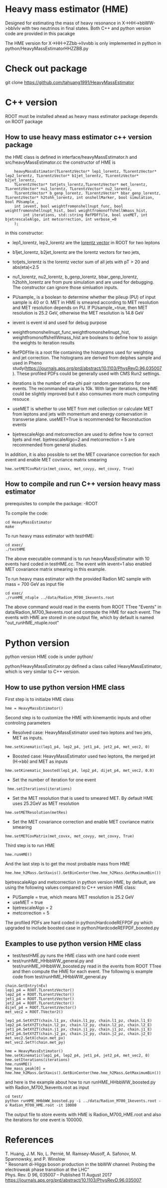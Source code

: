 # Heavy mass estimator (HME)
Designed for estimating the mass of heavy resonance in X->HH->bbWW->bblvlv with two neutrinos in final states.  Both C++ and python version code are provided in this pacakge 

The HME version for X->HH->ZZbb->llvvbb is only implemented in python in python/HeavyMassEstimatorHHZZBB.py 
# Check out package
git clone https://github.com/tahuang1991/HeavyMassEstimator

# C++ version
ROOT must be installed ahead as heavy mass estimator package depends on ROOT package 

## How to use heavy mass estimator c++ version package

the HME class is defined in interface/heavyMassEstimator.h and src/heavyMassEstimator.cc
the constructor of HME is 
```
    heavyMassEstimator(TLorentzVector* lep1_lorentz, TLorentzVector* lep2_lorentz, TLorentzVector* b1jet_lorentz, TLorentzVector* b2jet_lorentz, 
	TLorentzVector* totjets_lorentz,TLorentzVector* met_lorentz, TLorentzVector* nu1_lorentz, TLorentzVector* nu2_lorentz,
	TLorentzVector* b_genp_lorentz, TLorentzVector* bbar_genp_lorentz, TLorentzVector* h2tohh_lorentz, int onshellMarker, bool simulation,	       bool PUsample_,
	int ievent, bool weightfromonshellnupt_func, bool weightfromonshellnupt_hist, bool weightfromonoffshellWmass_hist,
        int iterations, std::string RefPDFfile, bool useMET, int bjetrescaleAlgo, int metcorrection, int verbose_=0
	);
```
in this constructor:  

  - lep1_lorentz, lep2_lorentz are the [lorentz vector](https://root.cern.ch/doc/v608/LorentzVectorPage.html) in ROOT for two leptons
     
  - b1jet_lorentz, b2jet_lorentz are the lorentz vectors for two jets,
  
  - totjets_lorentz is the lorentz vector sum of all jets with pT > 20 and abs(eta)<2.5
     
  - nu1_lorentz, nu2_lorentz, b_genp_lorentz, bbar_genp_lorentz, h2tohh_lorentz are from pure simulation and are used for debugging. The constructor can ignore those simluation inputs. 
  
  - PUsample_ is a boolean to determine whether the pileup (PU) of input sample is 40 or 0. MET in HME is smeared according to MET resolution and MET resolution depends on PU. If PUsample_=true, then MET resolution is 25.2 GeV, otherwise the MET resolution is 14.8 GeV
  
  - ievent is event id and used for debug purpose 
 
  - weightfromonshellnupt_func,weightfromonshellnupt_hist, weightfromonoffshellWmass_hist are booleans to define how to assign the weights to iteration results
 
  - RefPDFfile is a root file containing the histograms used for weighting and jet correction. The histograms are derived from delphes sample and used in Pheno study(https://journals.aps.org/prd/abstract/10.1103/PhysRevD.96.035007). These profiled PDFs could be generally used with CMS Run2 settings. 
 
  - iterations is the number of eta-phi pair random generations for one events.  The recommanded value is 10k.  With larger iterations, the HME could be slightly improved but it also comsumes more much computing resouce
 
  - useMET is whether to use MET from met collection or calculate MET from leptons and jets with momentum and energy conservation in transverse plane. useMET=True is recommended for Reconstuction events 
 
  - bjetrescaleAlgo and metcorrection are used to define how to correct bjets and met. bjetrescaleAlgo=2 and metcorrection = 5 are recommended from general studies.

In addition, it is also possible to set the MET covariance correction for each event and enable MET covriance matrix smearing
  ```
  hme.setMETCovMatrix(met_covxx, met_covyy, met_covxy, True)
  ```




## How to compile and run C++ version heavy mass estimator
prerequisites to compile the package:
  -ROOT

To compile the code:
```
cd HeavyMassEstimator
make
```

To run heavy mass estimator with testHME:
```
cd exec/
./testHME
```
The above executable command is to run heavyMassEstimator with 10 events hard coded in testHME.cc.  The event with ievent=1 also enabled MET covariance matrix smearing in this example. 

To run heavy mass estimator with the provided Radion MC sample with mass = 700 GeV as input file
```
cd exec/
./runHME_ntuple ../data/Radion_M700_1kevents.root
```
The above command would read in the events from ROOT TTree "Events" in data/Radion_M700_1kevents.root and compute the HME for each event. The events with HME are stored in one output file, which by default is named "out_runHME_ntuple.root"




# Python version
python version HME code is under python/

python/HeavyMassEstimator.py defined a class called HeavyMassEstimator, which is very similar to C++ version.

## How to use python version HME class

First step is to initialze HME class
```
hme = HeavyMassEstimator()
```

Second step is to customize the HME with kinemamtic inputs and other controling parameters

  - Resolved case: HeavyMassEstimator used two leptons and two jets, MET as inputs.
  ```
  hme.setKinematic(lep1_p4, lep2_p4, jet1_p4, jet2_p4, met_vec2, 0)
  ```
  - Boosted case: HeavyMassEstimator used two leptons, the merged jet (H->bb) and MET as inputs 
  ```
  hme.setKinematic_boosted(lep1_p4, lep2_p4, dijet_p4, met_vec2, 0.0)
  ```
  - Set the number of iteration for one event
  ```
   hme.setIterations(iterations)
  ```
  - Set the MET resolution that is used to smeared MET. By default HME uses 25.2GeV as MET resolution 
  ```
  hme.setMETResolution(metRes)
  ```
  - Set the MET covariance correction and enable MET covriance matrix smearing
  ```
  hme.setMETCovMatrix(met_covxx, met_covyy, met_covxy, True)
  ```

Third step is to run HME
```
hme.runHME()
```

And the last step is to get the most probable mass from HME
```
hme.hme_h2Mass.GetXaxis().GetBinCenter(hme.hme_h2Mass.GetMaximumBin())
```

bjetrescaleAlgo and metcorrection in python version HME, by default, are using the following  values  compared to C++ version HME class:
  - PUSample = true, which means MET resolution is 25.2 GeV
  - useMET = true
  - bjetrescaleAlgo = 2
  - metcorrection = 5

The profiled PDFs are hard coded in python/HardcodeREFPDF.py which upgraded to include boosted case in python/HardcodeREFPDF_boosted.py

## Examples to use python version HME class

  - test/testHME.py runs the HME class with  one hard code event 
  - test/runHME_HHbbWW_general.py and test/runHME_HHbbWW_boosted.py read in the events from ROOT TTree and then compute the HME for each event. The following is example code from 
test/runHME_HHbbWW_general.py  
  ```
  chain.GetEntry(nEv)
  lep1_p4 = ROOT.TLorentzVector()
  lep2_p4 = ROOT.TLorentzVector()
  jet1_p4 = ROOT.TLorentzVector()
  jet2_p4 = ROOT.TLorentzVector()
  dijet_p4 = ROOT.TLorentzVector()
  met_vec2 = ROOT.TVector2()

  lep1_p4.SetXYZT(chain.l1_px, chain.l1_py, chain.l1_pz, chain.l1_E)
  lep2_p4.SetXYZT(chain.l2_px, chain.l2_py, chain.l2_pz, chain.l2_E)
  jet1_p4.SetXYZT(chain.j1_px, chain.j1_py, chain.j1_pz, chain.j1_E)
  jet2_p4.SetXYZT(chain.j2_px, chain.j2_py, chain.j2_pz, chain.j2_E)
  met_vec2.SetX(chain.met_px)
  met_vec2.SetY(chain.met_py)

  hme = HeavyMassEstimator()
  hme.setKinematic(lep1_p4, lep2_p4, jet1_p4, jet2_p4, met_vec2, 0)
  hme.setIterations(iterations)
  hme.runHME()
  hme_mass_peak[0] = hme.hme_h2Mass.GetXaxis().GetBinCenter(hme.hme_h2Mass.GetMaximumBin())
  ```
and here is the example about how to run runHME_HHbbWW_boosted.py with Radion_M700_1kevents.root as input
```
cd test/
python runHME_HHbbWW_boosted.py -i ../data/Radion_M700_1kevents.root -o Radion_M700_HME.root -it 10000
```
The output file to store events with HME is Radion_M700_HME.root and also the iterations for one event is 100000.
# References

T. Huang, J. M. No, L. Pernié, M. Ramsey-Musolf, A. Safonov, M. Spannowsky, and P. Winslow                                               
" Resonant di-Higgs boson production in the bbWW channel: Probing the electroweak phase transition at the LHC"                         
Phys. Rev. D 96, 035007 – Published 11 August 2017  
https://journals.aps.org/prd/abstract/10.1103/PhysRevD.96.035007


